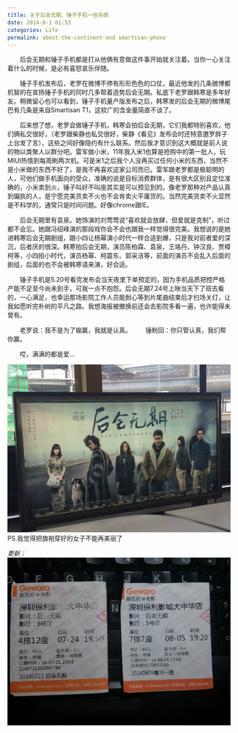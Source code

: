```yaml
---
title: 关于后会无期、锤子手机一些杂感
date: 2014-8-1 01:53
categories: Life
permalink: about-the-continent-and smartisan-phone 
---
```


　　后会无期和锤子手机都是打从他俩有意做这件事开始就关注着。当你一心关注着什么的时候，是必有喜怒哀乐伴随。

　　锤子手机发布后，老罗在微博不停有形形色色的口仗，最近他发的几条微博都机智的在宣扬锤子手机的同时几多帮着造势后会无期。私底下老罗跟韩寒是多年好友。稍微留心也可以看到，锤子手机量产版发布之后，韩寒发的后会无期的微博尾巴有几条是来自Smartisan T1，这软广的含金量简直不谈了。

　　后来想了想，老罗会做锤子手机，韩寒会拍后会无期，它们我都特别喜欢，他们俩私交很好，（老罗跟柴静也私交很好，柴静《看见》发布会时还特意邀罗胖子上台发了言），这些之间好像隐约有什么联系。然后我才意识到这大概就是前人说的物以类聚人以群分吧。雷军做小米，11年我入米1也算是抢购中的第一批人，玩MIUI热情到每周刷两次机。可是米1之后我个人没再买过任何小米的东西，当然不是小米做的东西不好了，是我不再喜欢这家公司而已。雷军跟老罗都是极聪明的人，可他们做手机面向的受众，准确的说是目标消费群体，是有很大区别且定位准确的，小米卖到火，锤子叫好不叫座其实是可以预见到的。像老罗那种对产品认真到偏执的人，是宁愿完美货卖不火也不会肯卖火平庸货的。当然完美货卖不火显然是不科学的，通常只是时间问题。好像chrome跟IE。

　　后会无期里有袁泉。她饰演的刘莺莺说“喜欢就会放肆，但爱就是克制”，听过都不会忘。她跟冯绍峰演的那段戏你会不会也跟我一样觉得很完美。我想说的是她进韩寒后会无期剧组，跟小四让杨幂演小时代一样合适到爆，只是我对前者爱的深沉，后者厌的很深。韩寒拍后会无期，演员陈柏霖、袁泉、王珞丹、钟汉良、贾樟柯等，小四拍小时代，演员杨幂、柯震东、郭采洁等，前面的演员不会乱入后面的剧组，后面的也不会被韩寒请来演，好合适。

　　锤子手机是5.20号看完发布会当天夜里下单预定的，因为手机品质把控严格产能不足至今尚未到手，可我一点不抱怨。后会无期7.24号上映当天下了班去看的，一心满足，也幸运那场影院工作人员能耐心等到片尾曲结束后才扫场关灯，让我如愿听完朴树的平凡之路。我想海报被撤换前还会去影院多看一遍，也许能得未曾有。

　　老罗说：我不是为了输赢，我就是认真。
　　锤粉回：你只管认真，我们帮你赢。

　　哎，满满的都是爱...

![](/image/图/关于后会无期、锤子手机一些杂感01.jpg)
PS.我觉得把旗袍穿好的女子不能再美丽了

*更新：*
![](/image/图/关于后会无期、锤子手机一些杂感02.jpg)